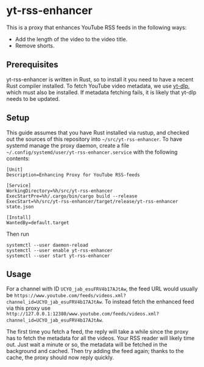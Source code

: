 # yt-rss-enhancer

This is a proxy that enhances YouTube RSS feeds in the following ways:
- Add the length of the video to the video title.
- Remove shorts.

## Prerequisites

yt-rss-enhancer is written in Rust, so to install it you need to have a recent Rust compiler installed.
To fetch YouTube video metadata, we use [yt-dlp](https://github.com/yt-dlp/yt-dlp), which must also be installed.
If metadata fetching fails, it is likely that yt-dlp needs to be updated.

## Setup

This guide assumes that you have Rust installed via rustup, and checked out the sources of this
repository into `~/src/yt-rss-enhancer`. To have systemd manage the proxy daemon, create a file
`~/.config/systemd/user/yt-rss-enhancer.service` with the following contents:

```
[Unit]
Description=Enhancing Proxy for YouTube RSS-feeds

[Service]
WorkingDirectory=%h/src/yt-rss-enhancer
ExecStartPre=%h/.cargo/bin/cargo build --release
ExecStart=%h/src/yt-rss-enhancer/target/release/yt-rss-enhancer state.json

[Install]
WantedBy=default.target
```

Then run
```
systemctl --user daemon-reload
systemctl --user enable yt-rss-enhancer
systemctl --user start yt-rss-enhancer
```

## Usage

For a channel with ID `UCYO_jab_esuFRV4b17AJtAw`, the feed URL would usually be `https://www.youtube.com/feeds/videos.xml?channel_id=UCYO_jab_esuFRV4b17AJtAw`.
To instead fetch the enhanced feed via this proxy use `http://127.0.0.1:12380/www.youtube.com/feeds/videos.xml?channel_id=UCYO_jab_esuFRV4b17AJtAw`.

The first time you fetch a feed, the reply will take a while since the proxy has to fetch the metadata for all the videos.
Your RSS reader will likely time out.
Just wait a minute or so, the metadata will be fetched in the background and cached.
Then try adding the feed again; thanks to the cache, the proxy should now reply quickly.
